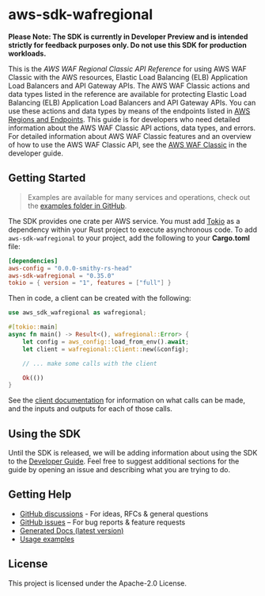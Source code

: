 # aws-sdk-wafregional

**Please Note: The SDK is currently in Developer Preview and is intended strictly for
feedback purposes only. Do not use this SDK for production workloads.**

This is the _AWS WAF Regional Classic API Reference_ for using AWS WAF Classic with the AWS resources, Elastic Load Balancing (ELB) Application Load Balancers and API Gateway APIs. The AWS WAF Classic actions and data types listed in the reference are available for protecting Elastic Load Balancing (ELB) Application Load Balancers and API Gateway APIs. You can use these actions and data types by means of the endpoints listed in [AWS Regions and Endpoints](https://docs.aws.amazon.com/general/latest/gr/rande.html#waf_region). This guide is for developers who need detailed information about the AWS WAF Classic API actions, data types, and errors. For detailed information about AWS WAF Classic features and an overview of how to use the AWS WAF Classic API, see the [AWS WAF Classic](https://docs.aws.amazon.com/waf/latest/developerguide/classic-waf-chapter.html) in the developer guide.

## Getting Started

> Examples are available for many services and operations, check out the
> [examples folder in GitHub](https://github.com/awslabs/aws-sdk-rust/tree/main/examples).

The SDK provides one crate per AWS service. You must add [Tokio](https://crates.io/crates/tokio)
as a dependency within your Rust project to execute asynchronous code. To add `aws-sdk-wafregional` to
your project, add the following to your **Cargo.toml** file:

```toml
[dependencies]
aws-config = "0.0.0-smithy-rs-head"
aws-sdk-wafregional = "0.35.0"
tokio = { version = "1", features = ["full"] }
```

Then in code, a client can be created with the following:

```rust
use aws_sdk_wafregional as wafregional;

#[tokio::main]
async fn main() -> Result<(), wafregional::Error> {
    let config = aws_config::load_from_env().await;
    let client = wafregional::Client::new(&config);

    // ... make some calls with the client

    Ok(())
}
```

See the [client documentation](https://docs.rs/aws-sdk-wafregional/latest/aws_sdk_wafregional/client/struct.Client.html)
for information on what calls can be made, and the inputs and outputs for each of those calls.

## Using the SDK

Until the SDK is released, we will be adding information about using the SDK to the
[Developer Guide](https://docs.aws.amazon.com/sdk-for-rust/latest/dg/welcome.html). Feel free to suggest
additional sections for the guide by opening an issue and describing what you are trying to do.

## Getting Help

* [GitHub discussions](https://github.com/awslabs/aws-sdk-rust/discussions) - For ideas, RFCs & general questions
* [GitHub issues](https://github.com/awslabs/aws-sdk-rust/issues/new/choose) – For bug reports & feature requests
* [Generated Docs (latest version)](https://awslabs.github.io/aws-sdk-rust/)
* [Usage examples](https://github.com/awslabs/aws-sdk-rust/tree/main/examples)

## License

This project is licensed under the Apache-2.0 License.

